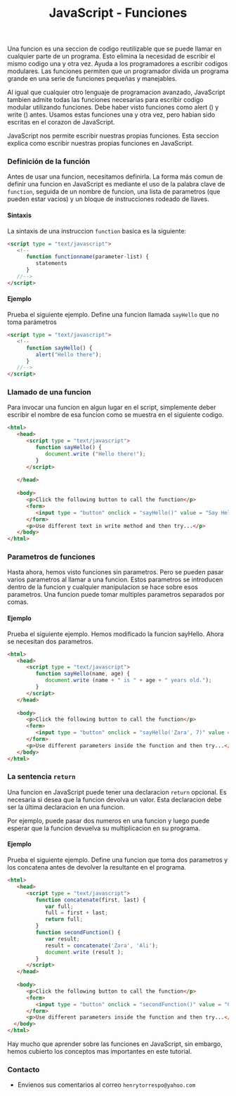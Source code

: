 ﻿---
title: JavaScript - Funciones
description: En terminos generales, una funcion es un subprograma 
categories: 
  - Blog
  - Javascript
comments: true
---

Una funcion es una seccion de codigo reutilizable que se puede llamar en cualquier parte de un programa. Esto elimina la necesidad de escribir el mismo codigo una y otra vez. Ayuda a los programadores a escribir codigos modulares. Las funciones permiten que un programador divida un programa grande en una serie de funciones pequeñas y manejables.

Al igual que cualquier otro lenguaje de programacion avanzado, JavaScript tambien admite todas las funciones necesarias para escribir codigo modular utilizando funciones. Debe haber visto funciones como alert () y write () antes. Usamos estas funciones una y otra vez, pero habian sido escritas en el corazon de JavaScript.

JavaScript nos permite escribir nuestras propias funciones. Esta seccion explica como escribir nuestras propias funciones en JavaScript.

### Definición de la función

Antes de usar una funcion, necesitamos definirla. La forma más comun de definir una funcion en JavaScript es mediante el uso de la palabra clave de `function`, seguida de un nombre de funcion, una lista de parametros (que pueden estar vacios) y un bloque de instrucciones rodeado de llaves.

#### Sintaxis

La sintaxis de una instruccion `function` basica es la siguiente:

```html
<script type = "text/javascript">
   <!--
      function functionname(parameter-list) {
         statements
      }
   //-->
</script>
```

#### Ejemplo

Prueba el siguiente ejemplo. Define una funcion llamada `sayHello` que no toma parámetros

```html
<script type = "text/javascript">
   <!--
      function sayHello() {
         alert("Hello there");
      }
   //-->
</script>
```

### Llamado de una funcion

Para invocar una funcion en algun lugar en el script, simplemente deber escribir el nombre de esa funcion como se muestra en el siguiente codigo.

```html
<html>
   <head>   
      <script type = "text/javascript">
         function sayHello() {
            document.write ("Hello there!");
         }
      </script>
      
   </head>
   
   <body>
      <p>Click the following button to call the function</p>      
      <form>
         <input type = "button" onclick = "sayHello()" value = "Say Hello">
      </form>      
      <p>Use different text in write method and then try...</p>
   </body>
</html>
```

### Parametros de funciones

Hasta ahora, hemos visto funciones sin parametros. Pero se pueden pasar varios parametros al llamar a una funcion. Estos parametros ​​se introducen dentro de la funcion y cualquier manipulacion se hace sobre esos parametros. Una funcion puede tomar multiples parametros separados por comas.


#### Ejemplo

Prueba el siguiente ejemplo. Hemos modificado la funcion sayHello. Ahora se necesitan dos parametros.

```html
<html>
   <head>   
      <script type = "text/javascript">
         function sayHello(name, age) {
            document.write (name + " is " + age + " years old.");
         }
      </script>      
   </head>
   
   <body>
      <p>Click the following button to call the function</p>      
      <form>
         <input type = "button" onclick = "sayHello('Zara', 7)" value = "Say Hello">
      </form>      
      <p>Use different parameters inside the function and then try...</p>
   </body>
</html>
```

### La sentencia `return`

Una funcion en JavaScript puede tener una declaracion `return` opcional. Es necesaria si desea que la funcion devolva un valor. Esta declaracion debe ser la última declaracion en una funcion.

Por ejemplo, puede pasar dos numeros en una funcion y luego puede esperar que la funcion devuelva su multiplicacion en su programa.

#### Ejemplo

Prueba el siguiente ejemplo. Define una funcion que toma dos parametros y los concatena antes de devolver la resultante en el programa.

```html
<html>
   <head>  
      <script type = "text/javascript">
         function concatenate(first, last) {
            var full;
            full = first + last;
            return full;
         }
         function secondFunction() {
            var result;
            result = concatenate('Zara', 'Ali');
            document.write (result );
         }
      </script>      
   </head>
   
   <body>
      <p>Click the following button to call the function</p>      
      <form>
         <input type = "button" onclick = "secondFunction()" value = "Call Function">
      </form>      
      <p>Use different parameters inside the function and then try...</p>  
  </body>
</html>
```

Hay mucho que aprender sobre las funciones en JavaScript, sin embargo, hemos cubierto los conceptos mas importantes en este tutorial.


### Contacto

- Envienos sus comentarios al correo `henrytorrespo@yahoo.com`
